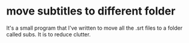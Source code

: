 # move subtitles to different folder
It's a small program that I've written to move all the .srt files to a folder called subs. It is to reduce clutter.
